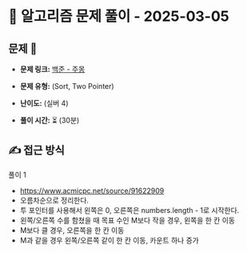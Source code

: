 # 📝 알고리즘 문제 풀이 - 2025-03-05

## 문제 📖

- **문제 링크:** [백준 - 주몽](https://www.acmicpc.net/problem/1940)

- **문제 유형:** (Sort, Two Pointer)

- **난이도:** (실버 4)

- **풀이 시간:** ⏳ (30분)

## ✍ 접근 방식

풀이 1
- https://www.acmicpc.net/source/91622909
- 오름차순으로 정리한다.
- 투 포인터를 사용해서 왼쪽은 0, 오른쪽은 numbers.length - 1로 시작한다.
- 왼쪽/오른쪽 수를 함쳤을 때 목표 수인 M보다 작을 경우, 왼쪽을 한 칸 이동
- M보다 클 경우, 오른쪽을 한 칸 이동
- M과 같을 경우 왼쪽/오른쪽 같이 한 칸 이동, 카운트 하나 증가